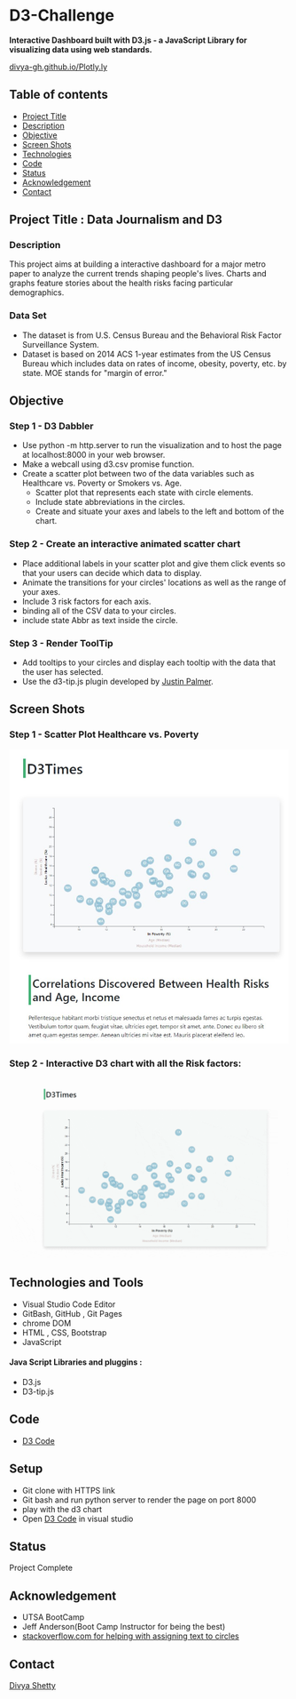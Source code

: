 # D3-Challenge
__Interactive Dashboard built with D3.js - a JavaScript Library  for visualizing data using web standards.__


 [divya-gh.github.io/Plotly.ly](https://divya-gh.github.io/Plotly.ly-Challenge/)


## Table of contents
* [Project Title ](#project-title)
* [Description](#description)
* [Objective](#objective)
* [Screen Shots](#screen-shots)
* [Technologies](#technologies)
* [Code](#code)
* [Status](#status)
* [Acknowledgement ](#acknowledgement )
* [Contact](#contact)


## Project Title : Data Journalism and D3

### Description 
This project aims at building a interactive dashboard for a major metro paper to analyze the current trends shaping people's lives.
Charts and graphs feature stories about the health risks facing particular demographics.

### Data Set
- The dataset is from U.S. Census Bureau and the Behavioral Risk Factor Surveillance System.
-  Dataset is based on 2014 ACS 1-year estimates from the US Census Bureau which includes data on rates of income, obesity, poverty, etc. by state. MOE stands for "margin of error."

## Objective
### Step 1 - D3 Dabbler

- Use python -m http.server to run the visualization and to host the page at localhost:8000 in your web browser.
- Make a webcall using d3.csv promise function.
- Create a scatter plot between two of the data variables such as Healthcare vs. Poverty or Smokers vs. Age.
	* Scatter plot that represents each state with circle elements.
	* Include state abbreviations in the circles.
	* Create and situate your axes and labels to the left and bottom of the chart.

### Step 2 - Create an interactive animated scatter chart

- Place additional labels in your scatter plot and give them click events so that your users can decide which data to display.
- Animate the transitions for your circles' locations as well as the range of your axes.
- Include 3 risk factors for each axis.
- binding all of the CSV data to your circles.
- include state Abbr as text inside the circle.



### Step 3 - Render ToolTip 
- Add tooltips to your circles and display each tooltip with the data that the user has selected. 
- Use the d3-tip.js plugin developed by [Justin Palmer](https://github.com/caged/d3-tip).


## Screen Shots

### Step 1 - Scatter Plot Healthcare vs. Poverty
![Scatter chart](./Images/d3-static.jpg)

### Step 2 - Interactive D3 chart with all the Risk factors:
![Interactive Chart](./Images/d3-challenge.gif)


## Technologies and Tools
* Visual Studio Code Editor
* GitBash, GitHub , Git Pages
* chrome DOM
* HTML , CSS, Bootstrap
* JavaScript
#### Java Script Libraries and pluggins :
* D3.js	
* D3-tip.js
	

## Code 
- [D3 Code](/assets/js/app.js)

## Setup
- Git clone with HTTPS link
- Git bash and run python server to render the page on port 8000
- play with the d3 chart
- Open [D3 Code](/assets/js/app.js) in visual studio

## Status
Project Complete

## Acknowledgement 
- UTSA BootCamp
- Jeff Anderson(Boot Camp Instructor for being the best)
- [stackoverflow.com for helping with assigning text to circles](https://stackoverflow.com/questions/44339929/put-text-in-the-middle-of-a-circle-using-d3-js)



## Contact
 [Divya Shetty](https://github.com/divya-gh)
 

